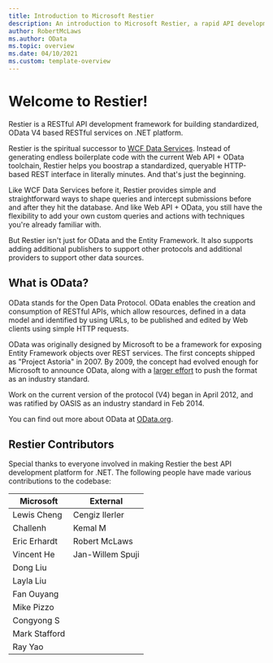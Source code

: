 ```yaml
---
title: Introduction to Microsoft Restier
description: An introduction to Microsoft Restier, a rapid API development framework for building secure, queryable APIs on ASP.NET Classic.
author: RobertMcLaws
ms.author: OData
ms.topic: overview
ms.date: 04/10/2021
ms.custom: template-overview
---
```


# Welcome to Restier!

Restier is a RESTful API development framework for building standardized, OData V4 based RESTful services on .NET platform.

Restier is the spiritual successor to [WCF Data Services](https://en.wikipedia.org/wiki/WCF_Data_Services). Instead of generating endless boilerplate code with the current Web API + OData toolchain, Restier helps you boostrap a standardized, queryable HTTP-based REST interface in literally minutes. And that's just the beginning.

Like WCF Data Services before it, Restier provides simple and straightforward ways to shape queries and intercept submissions
before and after they hit the database. And like Web API + OData, you still have the flexibility to add your own
custom queries and actions with techniques you're already familiar with.

But Restier isn't just for OData and the Entity Framework. It also supports adding additional publishers to support other 
protocols and additional providers to support other data sources.

## What is OData?

OData stands for the Open Data Protocol. OData enables the creation and consumption of RESTful APIs, which allow 
resources, defined in a data model and identified by using URLs, to be published and edited by Web clients using 
simple HTTP requests.

OData was originally designed by Microsoft to be a framework for exposing Entity Framework objects over REST services.
The first concepts shipped as "Project Astoria" in 2007. By 2009, the concept had evolved enough for Microsoft to announce OData, along with a [larger effort](https://blogs.msdn.microsoft.com/odatateam/2009/11/17/breaking-down-data-silos-the-open-data-protocol-odata/)
to push the format as an industry standard.

Work on the current version of the protocol (V4) began in April 2012, and was ratified by OASIS as an industry standard in Feb 2014.

You can find out more about OData at [OData.org](http://www.odata.org/).

## Restier Contributors

Special thanks to everyone involved in making Restier the best API development platform for .NET. The following people
have made various contributions to the codebase:

| Microsoft     | External         |
|---------------|------------------|
| Lewis Cheng   | Cengiz Ilerler   |
| Challenh      | Kemal M          |
| Eric Erhardt  | Robert McLaws    |
| Vincent He    | Jan-Willem Spuji |
| Dong Liu      |                  |
| Layla Liu     |                  |
| Fan Ouyang    |                  |
| Mike Pizzo    |                  |
| Congyong S    |                  |
| Mark Stafford |                  |
| Ray Yao       |                  |